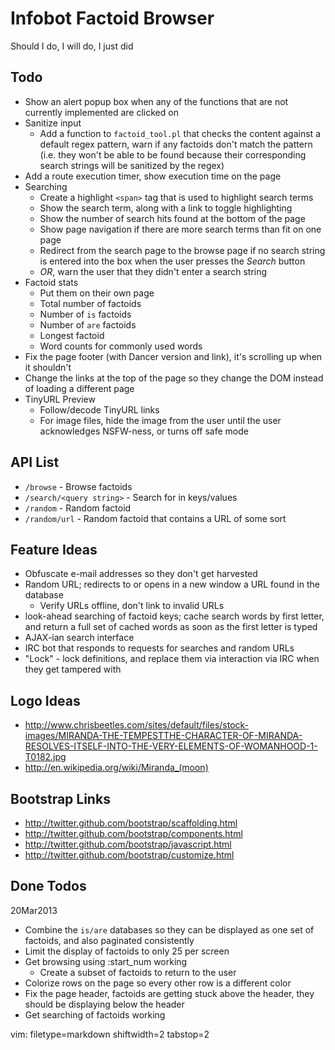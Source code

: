# Infobot Factoid Browser #

Should I do, I will do, I just did

## Todo ##
- Show an alert popup box when any of the functions that are not currently
  implemented are clicked on
- Sanitize input
  - Add a function to `factoid_tool.pl` that checks the content against a
    default regex pattern, warn if any factoids don't match the pattern (i.e.
    they won't be able to be found because their corresponding search strings
    will be sanitized by the regex)
- Add a route execution timer, show execution time on the page
- Searching
  - Create a highlight `<span>` tag that is used to highlight search terms
  - Show the search term, along with a link to toggle highlighting
  - Show the number of search hits found at the bottom of the page
  - Show page navigation if there are more search terms than fit on one page
  - Redirect from the search page to the browse page if no search string is
    entered into the box when the user presses the *Search* button
  - *OR*, warn the user that they didn't enter a search string
- Factoid stats
  - Put them on their own page
  - Total number of factoids
  - Number of `is` factoids
  - Number of `are` factoids
  - Longest factoid
  - Word counts for commonly used words
- Fix the page footer (with Dancer version and link), it's scrolling up when
  it shouldn't
- Change the links at the top of the page so they change the DOM instead of
  loading a different page
- TinyURL Preview
  - Follow/decode TinyURL links
  - For image files, hide the image from the user until the user acknowledges
    NSFW-ness, or turns off safe mode

## API List ##
- `/browse` - Browse factoids
- `/search/<query string>` - Search for <query string> in keys/values
- `/random` - Random factoid
- `/random/url` - Random factoid that contains a URL of some sort

## Feature Ideas ##
- Obfuscate e-mail addresses so they don't get harvested
- Random URL; redirects to or opens in a new window a URL found in the
  database
  - Verify URLs offline, don't link to invalid URLs
- look-ahead searching of factoid keys; cache search words by first letter,
  and return a full set of cached words as soon as the first letter is typed
- AJAX-ian search interface
- IRC bot that responds to requests for searches and random URLs
- "Lock" - lock definitions, and replace them via interaction via IRC when
  they get tampered with

## Logo Ideas ##
- http://www.chrisbeetles.com/sites/default/files/stock-images/MIRANDA-THE-TEMPESTTHE-CHARACTER-OF-MIRANDA-RESOLVES-ITSELF-INTO-THE-VERY-ELEMENTS-OF-WOMANHOOD-1-T0182.jpg
- http://en.wikipedia.org/wiki/Miranda_(moon)

## Bootstrap Links ##
- http://twitter.github.com/bootstrap/scaffolding.html
- http://twitter.github.com/bootstrap/components.html
- http://twitter.github.com/bootstrap/javascript.html
- http://twitter.github.com/bootstrap/customize.html

## Done Todos ##
20Mar2013
- Combine the `is/are` databases so they can be displayed as one set of
  factoids, and also paginated consistently
- Limit the display of factoids to only 25 per screen
- Get browsing using :start_num working
  - Create a subset of factoids to return to the user
- Colorize rows on the page so every other row is a different color
- Fix the page header, factoids are getting stuck above the header, they
  should be displaying below the header
- Get searching of factoids working


vim: filetype=markdown shiftwidth=2 tabstop=2

